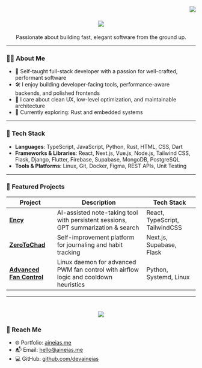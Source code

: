 <img align="right" src="https://visitor-badge.laobi.icu/badge?page_id=devaineias.devaineias" />

<h1 align="center">
    <img src="https://readme-typing-svg.herokuapp.com/?font=Fira+Sans&size=35&center=true&color=1D4B83&vCenter=true&width=500&height=70&duration=4000&lines=Hi+There!+👋;+I'm+Aineias+Vasileiou!;" />
</h1>

<p align="center">
  Passionate about building fast, elegant software from the ground up.
</p>

---

### 👨‍💻 About Me

- 🧠 Self-taught full-stack developer with a passion for well-crafted, performant software
- 🛠️ I enjoy building developer-facing tools, performance-aware backends, and polished frontends  
- 🎯 I care about clean UX, low-level optimization, and maintainable architecture  
- 🌱 Currently exploring: Rust and embedded systems

---

### 🧰 Tech Stack

- **Languages**: TypeScript, JavaScript, Python, Rust, HTML, CSS, Dart
- **Frameworks & Libraries**: React, Next.js, Vue.js, Node.js, Tailwind CSS, Flask, Django, Flutter, Firebase, Supabase, MongoDB, PostgreSQL
- **Tools & Platforms**: Linux, Git, Docker, Figma, REST APIs, Unit Testing


---

### 🚀 Featured Projects

| Project        | Description                                                                                     | Tech Stack                                      |
|----------------|-------------------------------------------------------------------------------------------------|-------------------------------------------------|
| [**Ency**](https://github.com/devaineias/ency)           | AI-assisted note-taking tool with persistent sessions, GPT summarization & search     | React, TypeScript, TailwindCSS         |
| [**ZeroToChad**](https://github.com/devaineias/zero-to-chad/) | Self-improvement platform for journaling and habit tracking                           | Next.js, Supabase, Flask                   |
| [**Advanced Fan Control**](https://github.com/devaineias/Advanced-Fan-Control) | Linux daemon for advanced PWM fan control with airflow logic and cooldown heuristics | Python, Systemd, Linux                            |

---

<h1 align="center">
<img src="https://readme-typing-svg.herokuapp.com/?font=Fira+Sans&size=35&center=true&color=1D4B83&vCenter=true&width=700&height=70&duration=7000&lines=Thanks+for+visiting!+✌️;Let’s+collaborate+on+something+awesome!;Reach+out+if+you+have+an+idea!;">
</h1>

### 🔗 Reach Me

- 🌐 Portfolio: [aineias.me](https://aineias.me)  
- 📬 Email: hello@aineias.me  
- 💻 GitHub: [github.com/devaineias](https://github.com/devaineias)


